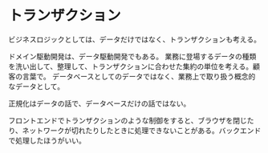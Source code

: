 # トランザクション

ビジネスロジックとしては、データだけではなく、トランザクションも考える。

ドメイン駆動開発は、データ駆動開発でもある。
業務に登場するデータの種類を洗い出して、整理して、トランザクションに合わせた集約の単位を考える。顧客の言葉で。
データベースとしてのデータではなく、業務上で取り扱う概念的なデータとして。

正規化はデータの話で、データベースだけの話ではない。

フロントエンドでトランザクションのような制御をすると、ブラウザを閉じたり、ネットワークが切れたりしたときに処理できないことがある。バックエンドで処理したほうがいい。
